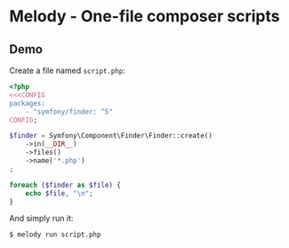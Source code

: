 # Melody - One-file composer scripts


## Demo

Create a file named `script.php`:

```php
<?php
<<<CONFIG
packages:
    - "symfony/finder: ^5"
CONFIG;

$finder = Symfony\Component\Finder\Finder::create()
    ->in(__DIR__)
    ->files()
    ->name('*.php')
;

foreach ($finder as $file) {
    echo $file, "\n";
}
```

And simply run it:

```bash
$ melody run script.php
```
